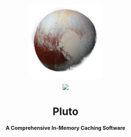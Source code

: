 <p align="center">
  <img src="pluto.png" alt="Pluto" width="200" />
</p>

<p align="center">
  <img src="https://skillicons.dev/icons?i=rust" />
</p>

<h1 align="center">Pluto</h1>
<p align="center">
  <b>A Comprehensive In-Memory Caching Software</b>
</p>
